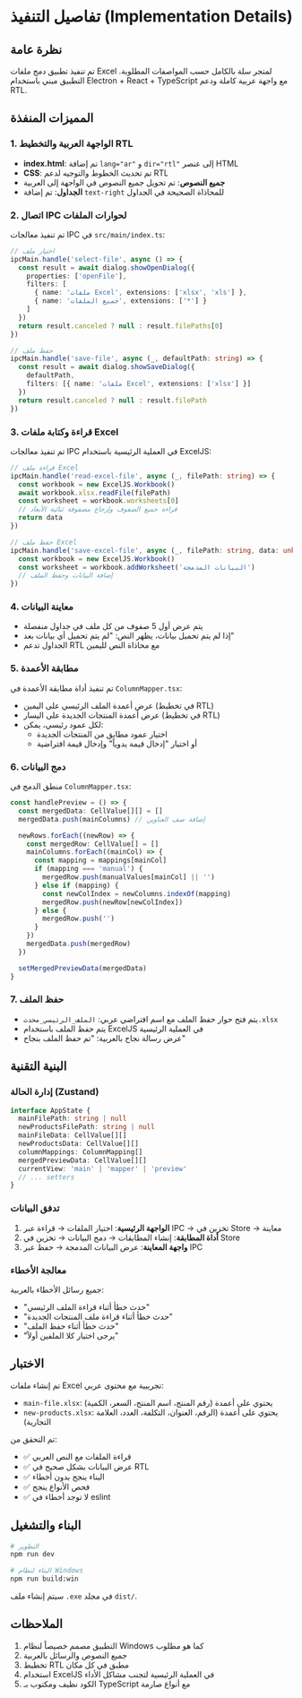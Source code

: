# تفاصيل التنفيذ (Implementation Details)

## نظرة عامة

تم تنفيذ تطبيق دمج ملفات Excel لمتجر سلة بالكامل حسب المواصفات المطلوبة. التطبيق مبني باستخدام Electron + React + TypeScript مع واجهة عربية كاملة ودعم RTL.

## المميزات المنفذة

### 1. الواجهة العربية والتخطيط RTL

- **index.html**: تم إضافة `lang="ar"` و `dir="rtl"` إلى عنصر HTML
- **CSS**: تم تحديث الخطوط والتوجيه لدعم RTL
- **جميع النصوص**: تم تحويل جميع النصوص في الواجهة إلى العربية
- **الجداول**: تم إضافة `text-right` للمحاذاة الصحيحة في الجداول

### 2. اتصال IPC لحوارات الملفات

تم تنفيذ معالجات IPC في `src/main/index.ts`:

```typescript
// اختيار ملف
ipcMain.handle('select-file', async () => {
  const result = await dialog.showOpenDialog({
    properties: ['openFile'],
    filters: [
      { name: 'ملفات Excel', extensions: ['xlsx', 'xls'] },
      { name: 'جميع الملفات', extensions: ['*'] }
    ]
  })
  return result.canceled ? null : result.filePaths[0]
})

// حفظ ملف
ipcMain.handle('save-file', async (_, defaultPath: string) => {
  const result = await dialog.showSaveDialog({
    defaultPath,
    filters: [{ name: 'ملفات Excel', extensions: ['xlsx'] }]
  })
  return result.canceled ? null : result.filePath
})
```

### 3. قراءة وكتابة ملفات Excel

تم تنفيذ معالجات IPC في العملية الرئيسية باستخدام ExcelJS:

```typescript
// قراءة ملف Excel
ipcMain.handle('read-excel-file', async (_, filePath: string) => {
  const workbook = new ExcelJS.Workbook()
  await workbook.xlsx.readFile(filePath)
  const worksheet = workbook.worksheets[0]
  // قراءة جميع الصفوف وإرجاع مصفوفة ثنائية الأبعاد
  return data
})

// حفظ ملف Excel
ipcMain.handle('save-excel-file', async (_, filePath: string, data: unknown[][]) => {
  const workbook = new ExcelJS.Workbook()
  const worksheet = workbook.addWorksheet('البيانات المدمجة')
  // إضافة البيانات وحفظ الملف
})
```

### 4. معاينة البيانات

- يتم عرض أول 5 صفوف من كل ملف في جداول منفصلة
- إذا لم يتم تحميل بيانات، يظهر النص: "لم يتم تحميل أي بيانات بعد"
- الجداول تدعم RTL مع محاذاة النص لليمين

### 5. مطابقة الأعمدة

تم تنفيذ أداة مطابقة الأعمدة في `ColumnMapper.tsx`:

- عرض أعمدة الملف الرئيسي على اليمين (في تخطيط RTL)
- عرض أعمدة المنتجات الجديدة على اليسار (في تخطيط RTL)
- لكل عمود رئيسي، يمكن:
  - اختيار عمود مطابق من المنتجات الجديدة
  - أو اختيار "إدخال قيمة يدوياً" وإدخال قيمة افتراضية

### 6. دمج البيانات

منطق الدمج في `ColumnMapper.tsx`:

```typescript
const handlePreview = () => {
  const mergedData: CellValue[][] = []
  mergedData.push(mainColumns) // إضافة صف العناوين

  newRows.forEach((newRow) => {
    const mergedRow: CellValue[] = []
    mainColumns.forEach((mainCol) => {
      const mapping = mappings[mainCol]
      if (mapping === 'manual') {
        mergedRow.push(manualValues[mainCol] || '')
      } else if (mapping) {
        const newColIndex = newColumns.indexOf(mapping)
        mergedRow.push(newRow[newColIndex])
      } else {
        mergedRow.push('')
      }
    })
    mergedData.push(mergedRow)
  })

  setMergedPreviewData(mergedData)
}
```

### 7. حفظ الملف

- يتم فتح حوار حفظ الملف مع اسم افتراضي عربي: `الملف_الرئيسي_محدث.xlsx`
- يتم حفظ الملف باستخدام ExcelJS في العملية الرئيسية
- عرض رسالة نجاح بالعربية: "تم حفظ الملف بنجاح"

## البنية التقنية

### إدارة الحالة (Zustand)

```typescript
interface AppState {
  mainFilePath: string | null
  newProductsFilePath: string | null
  mainFileData: CellValue[][]
  newProductsData: CellValue[][]
  columnMappings: ColumnMapping[]
  mergedPreviewData: CellValue[][]
  currentView: 'main' | 'mapper' | 'preview'
  // ... setters
}
```

### تدفق البيانات

1. **الواجهة الرئيسية**: اختيار الملفات → قراءة عبر IPC → تخزين في Store → معاينة
2. **أداة المطابقة**: إنشاء المطابقات → دمج البيانات → تخزين في Store
3. **واجهة المعاينة**: عرض البيانات المدمجة → حفظ عبر IPC

### معالجة الأخطاء

جميع رسائل الأخطاء بالعربية:

- "حدث خطأ أثناء قراءة الملف الرئيسي"
- "حدث خطأ أثناء قراءة ملف المنتجات الجديدة"
- "حدث خطأ أثناء حفظ الملف"
- "يرجى اختيار كلا الملفين أولاً"

## الاختبار

تم إنشاء ملفات Excel تجريبية مع محتوى عربي:

- `main-file.xlsx`: يحتوي على أعمدة (رقم المنتج، اسم المنتج، السعر، الكمية)
- `new-products.xlsx`: يحتوي على أعمدة (الرقم، العنوان، التكلفة، العدد، العلامة التجارية)

تم التحقق من:

- ✅ قراءة الملفات مع النص العربي
- ✅ عرض البيانات بشكل صحيح في RTL
- ✅ البناء ينجح بدون أخطاء
- ✅ فحص الأنواع ينجح
- ✅ لا توجد أخطاء في eslint

## البناء والتشغيل

```bash
# التطوير
npm run dev

# البناء لنظام Windows
npm run build:win
```

سيتم إنشاء ملف `.exe` في مجلد `dist/`.

## الملاحظات

1. التطبيق مصمم خصيصاً لنظام Windows كما هو مطلوب
2. جميع النصوص والرسائل بالعربية
3. تخطيط RTL مطبق في كل مكان
4. استخدام ExcelJS في العملية الرئيسية لتجنب مشاكل الأداء
5. الكود نظيف ومكتوب بـ TypeScript مع أنواع صارمة
